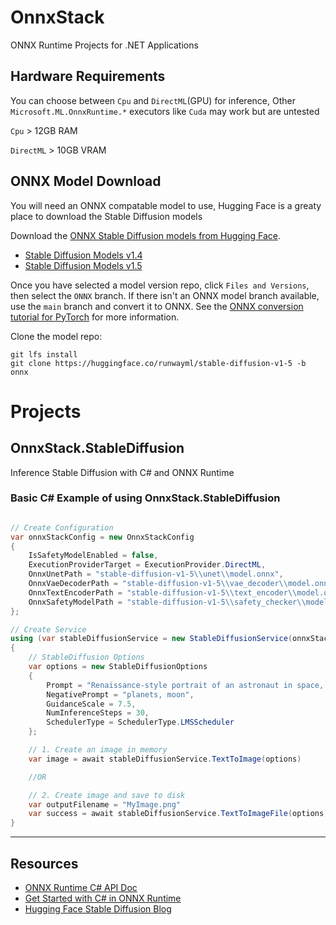 # OnnxStack
ONNX Runtime Projects for .NET Applications

## Hardware Requirements
You can choose between `Cpu` and `DirectML`(GPU) for inference, 
Other `Microsoft.ML.OnnxRuntime.*` executors like `Cuda` may work but are untested

`Cpu` > 12GB RAM

`DirectML` > 10GB VRAM


## ONNX Model Download
You will need an ONNX compatable model to use, Hugging Face is a greaty place to download the Stable Diffusion models

Download the [ONNX Stable Diffusion models from Hugging Face](https://huggingface.co/models?sort=downloads&search=Stable+Diffusion).

- [Stable Diffusion Models v1.4](https://huggingface.co/CompVis/stable-diffusion-v1-4/tree/onnx)
- [Stable Diffusion Models v1.5](https://huggingface.co/runwayml/stable-diffusion-v1-5/tree/onnx)


Once you have selected a model version repo, click `Files and Versions`, then select the `ONNX` branch. If there isn't an ONNX model branch available, use the `main` branch and convert it to ONNX. See the [ONNX conversion tutorial for PyTorch](https://learn.microsoft.com/windows/ai/windows-ml/tutorials/pytorch-convert-model) for more information.

Clone the model repo:
```text
git lfs install
git clone https://huggingface.co/runwayml/stable-diffusion-v1-5 -b onnx
```


# Projects

## OnnxStack.StableDiffusion
Inference Stable Diffusion with C# and ONNX Runtime


### Basic C# Example of using OnnxStack.StableDiffusion
```csharp

// Create Configuration
var onnxStackConfig = new OnnxStackConfig
{
    IsSafetyModelEnabled = false,
    ExecutionProviderTarget = ExecutionProvider.DirectML,
    OnnxUnetPath = "stable-diffusion-v1-5\\unet\\model.onnx",
    OnnxVaeDecoderPath = "stable-diffusion-v1-5\\vae_decoder\\model.onnx",
    OnnxTextEncoderPath = "stable-diffusion-v1-5\\text_encoder\\model.onnx",
    OnnxSafetyModelPath = "stable-diffusion-v1-5\\safety_checker\\model.onnx"
};

// Create Service
using (var stableDiffusionService = new StableDiffusionService(onnxStackConfig))
{
    // StableDiffusion Options
    var options = new StableDiffusionOptions
    {
        Prompt = "Renaissance-style portrait of an astronaut in space, detailed starry background, reflective helmet",
        NegativePrompt = "planets, moon",
        GuidanceScale = 7.5,
        NumInferenceSteps = 30,
        SchedulerType = SchedulerType.LMSScheduler
    };

    // 1. Create an image in memory
    var image = await stableDiffusionService.TextToImage(options)

    //OR

    // 2. Create image and save to disk
    var outputFilename = "MyImage.png"
    var success = await stableDiffusionService.TextToImageFile(options, outputFilename)
}
```






__________________________
##  Resources
- [ONNX Runtime C# API Doc](https://onnxruntime.ai/docs/api/csharp/api)
- [Get Started with C# in ONNX Runtime](https://onnxruntime.ai/docs/get-started/with-csharp.html)
- [Hugging Face Stable Diffusion Blog](https://huggingface.co/blog/stable_diffusion)